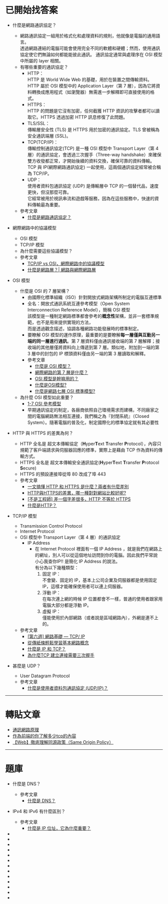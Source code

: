 # 已開始找答案

- 什麼是網路通訊協定？
  - 網路通訊協定一組用於格式化和處理資料的規則，他就像是電腦的通用語言。  
    透過網路連結的電腦可能會使用完全不同的軟體和硬體；然而，使用通訊協定使它們無論如何都能能彼此通訊。
    通訊協定通常與處理序在 OSI 模型中所屬的 layer 相關。
  - 有哪些重要的通訊協定？
    - HTTP：  
      HTTP 是 World Wide Web 的基礎，用於在裝置之間傳輸資料。HTTP 屬於 OSI 模型中的 Application Layer（第 7 層），因為它將資料轉換成應用程式（如瀏覽器）無需進一步解釋即可直接使用的格式。
    - HTTPS：  
      HTTP 的問題是它沒有加密，任何截獲 HTTP 資訊的攻擊者都可以讀取它。HTTPS 透過加密 HTTP 訊息修復了此問題。
    - TLS/SSL：  
      傳輸層安全性 (TLS) 是 HTTPS 用於加密的通訊協定。TLS 曾被稱為安全通訊端層 (SSL)。
    - TCP(TCP/IP)：  
      傳輸控制通訊協定(TCP) 是一種 OSI 模型中 Transport Layer（第 4 層）的通訊協定，會透過三次握手（Three-way handshake）來確保雙方收發都正常，才開始後續的資料交換，確保可靠的資料傳輸。  
      TCP 與 IP(網際網路通訊協定) 一起使用，這兩個通訊協定經常被合稱為 TCP/IP。  
    - UDP：  
      使用者資料包通訊協定 (UDP) 是傳輸層中 TCP 的一個替代品，速度更快，但沒那麼可靠。  
      它經常被用於視訊串流和遊戲等服務，因為在這些服務中，快速的資料傳輸最為重要。
  - 參考文章
    - [什麼是網路通訊協定？](https://www.cloudflare.com/zh-tw/learning/network-layer/what-is-a-protocol/)

- 網際網路中的協議模型
  - OSI 模型
  - TCP/IP 模型
  - 為什麼需要這些協議模型？
  - 參考文章
    - [TCP/IP vs OSI，網際網路中的協議模型](https://ithelp.ithome.com.tw/articles/10266168)
    - [什麼是網路層？| 網路與網際網路層](https://www.cloudflare.com/zh-tw/learning/network-layer/what-is-the-network-layer/)

- OSI 模型
  - 什麼是 OSI 的 7 層架構？
    - 由國際化標準組織（ISO）針對開放式網路架構所制定的電腦互連標準
    - 全名：開放式通訊系統互連參考模型（Open System Interconnection Reference Model），簡稱 OSI 模型  
      該模型是一種制定網路標準都會參考的**概念性**架構，並非一套標準規範，也不是用來提供實現的方法，  
      而是透過觀念描述，協調各種網路功能發展時的標準制定。
    - 要瞭解 OSI 模型的運作原理，最重要的是要瞭解**每一層僅與互動另一端的同一層進行通訊**。第 7 層資料僅由通訊接收端的第 7 層解釋；接收端的其他層僅將資料向上傳遞到第 7 層。類似地，附加到一端的第 3 層中的封包的 IP 標頭資料僅由另一端的第 3 層讀取和解釋。
    - 參考文章
      - [什麼是 OSI 模型？](https://www.cloudflare.com/zh-tw/learning/ddos/glossary/open-systems-interconnection-model-osi/)
      - [網際網路的第 7 層是什麼？](https://www.cloudflare.com/zh-tw/learning/ddos/what-is-layer-7/)
      - [OSI 模型是幹嘛用的？](https://kim85326.github.io/2019/09/30/OSI-%E6%A8%A1%E5%9E%8B/)
      - [什麼是OSI模型?](https://ithelp.ithome.com.tw/articles/10291793)
      - [什麼是網路七層 OSI 標準模型?](https://www.dawnraytech.com.tw/blog/network-osi-model-introduction/)
  - 為什麼 OSI 模型如此重要？
    - [1-7 OSI 參考模型](http://www.tsnien.idv.tw/Network_WebBook/chap1/1-7%20OSI%20%E5%8F%83%E8%80%83%E6%A8%A1%E5%9E%8B.html)
    - 早期通訊協定的制定，各廠商依照自己環境需求而建構，不同廠家之間的電腦網路無法相互連接，我們稱之為『封閉系統』（Closed System）。隨著電腦的普及化，制定國際化的標準協定就有其必要性

- HTTP 與 HTTPS 的差異為何？
  - HTTP 全名是 超文本傳輸協定（**H**yper**T**ext **T**ransfer **P**rotocol），內容只規範了客戶端請求與伺服器回應的標準，實際上是藉由 TCP 作為資料的傳輸方式。
  - HTTPS 全名是 超文本傳輸安全通訊協定(**H**yper**T**ext **T**ransfer **P**rotocol **S**ecure)
  - HTTPS 的預設連接埠從埠 80 改成了埠 443
  - 參考文章
    - [一文搞懂 HTTP 和 HTTPS 是什麼？兩者有什麼差別](https://tw.alphacamp.co/blog/http-https-difference)
    - [HTTP與HTTPS的差異，哪一種對對網站比較好呢?](https://www.sun-exp.com/blog01.aspx?id=20)
    - [[不是工程師] 差一個字差很多，HTTP 不等於 HTTPS](https://progressbar.tw/posts/101)
    - [什麼是HTTP？](https://www.cloudflare.com/zh-tw/learning/ddos/glossary/hypertext-transfer-protocol-http/)

- TCP/IP 模型
  - Transmission Control Protocol
  - Internet Protocol
  - OSI 模型中 Transport Layer（第 4 層）的通訊協定
    - IP Address
      - 在 Internet Protocol 裡面有一個 IP Address ，就是我們在網路上的網址，別人可以從這個地址訪問到你的電腦。因此我們平常說 小心我查你IP!! 是簡化 IP Address 的說法。  
      有分為以下幾種類型：
        1. 固定 IP：  
          不會變、固定的 IP，基本上公司企業及伺服器都是使用固定 IP，這樣才能確保使用者可以連上伺服器。
        2. 浮動 IP：  
          在每次連上網的時候 IP 位置都會不一樣，普通的使用者跟家用電腦大部分都是浮動 IP。
        3. 虛擬 IP：  
          僅能使用於內部網路（或者說是區域網路內），外網是連不上的。
  - 參考文章
    - [[第六週] 網路基礎 — TCP/ IP](https://miahsuwork.medium.com/%E7%AC%AC%E5%85%AD%E9%80%B1-%E7%B6%B2%E8%B7%AF%E5%9F%BA%E7%A4%8E-tcp-ip-f89cc09f1f36)
    - [從傳紙條輕鬆學習基本網路概念](https://hulitw.medium.com/learning-tcp-ip-http-via-sending-letter-5d3299203660)
    - [什麼是 IP 和 TCP？](https://www.cloudflare.com/zh-tw/learning/ddos/glossary/tcp-ip/)
    - [為什麼TCP 建立連接需要三次握手](https://draveness.me/whys-the-design-tcp-three-way-handshake/)

- 甚麼是 UDP？
  - User Datagram Protocol
  - 參考文章
    - [什麼是使用者資料包通訊協定 (UDP/IP)？](https://www.cloudflare.com/zh-tw/learning/ddos/glossary/user-datagram-protocol-udp/)


-----------------------------------------------------------------------------------------------------------------
# 轉貼文章

- [通訊網路原理](https://www.hlbh.hlc.edu.tw/resource/openfid.php?id=30758)
- [作為前端的你了解多少tcp的內容](https://juejin.cn/post/6844903731704791054)
- [【Web】徹底理解同源政策（Same Origin Policy）](https://medium.someone.tw/web-%E5%BE%B9%E5%BA%95%E7%90%86%E8%A7%A3%E5%90%8C%E6%BA%90%E6%94%BF%E7%AD%96-same-origin-policy-3e884e4e8919)


-----------------------------------------------------------------------------------------------------------------
# 題庫

- 什麼是 DNS？
  - 參考文章
    - [什麼是 DNS？](https://www.cloudflare.com/zh-tw/learning/dns/what-is-dns/)

- IPv4 和 IPv6 有什麼區別？
  - 參考文章
    - [什麼是 IP 位址，它為什麼重要？](https://www.cloudflare.com/zh-tw/learning/dns/glossary/what-is-my-ip-address/)

- 

- 

- 

- 

- 

- 

- 

- 

- 

- 

- 

- 

- 

